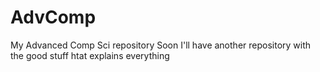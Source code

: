 # AdvComp
My Advanced Comp Sci repository
Soon I'll have another repository with the good stuff htat explains everything
